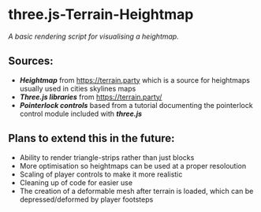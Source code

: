 # three.js-Terrain-Heightmap
*A basic rendering script for visualising a heightmap.*
## Sources:
* ***Heightmap*** from https://terrain.party which is a source for heightmaps usually used in cities skylines maps
* ***Three.js libraries*** from https://terrain.party/
* ***Pointerlock controls*** based from a tutorial documenting the pointerlock control module included with ***three.js***

## Plans to extend this in the future:
* Ability to render triangle-strips rather than just blocks
* More optimisation so heightmaps can be used at a proper resoloution
* Scaling of player controls to make it more realistic
* Cleaning up of code for easier use
* The creation of a deformable mesh after terrain is loaded, which can be depressed/deformed by player footsteps
